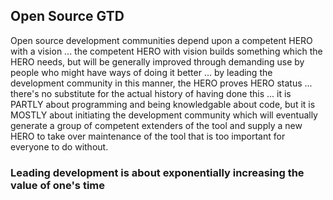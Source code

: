 ## Open Source GTD

Open source development communities depend upon a competent HERO with a vision ... the competent HERO with vision builds something which the HERO needs, but will be generally improved through demanding use by people who might have ways of doing it better ... by leading the development community in this manner, the HERO proves HERO status ... there's no substitute for the actual history of having done this ... it is PARTLY about programming and being knowledgable about code, but it is MOSTLY about initiating the development community which will eventually generate a group of competent extenders of the tool and supply a new HERO to take over maintenance of the tool that is too important for everyone to do without.

### Leading development is about exponentially increasing the value of one's time

